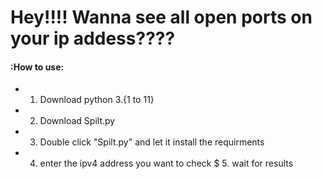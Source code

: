 # Hey!!!! Wanna see all open ports on your ip addess????

#### :How to use:

* 1. Download python 3.{1 to 11}
* 2. Download Spilt.py
* 3. Double click "Spilt.py" and let it install the requirments
* 4. enter the ipv4 address you want to check
$ 5. wait for results
